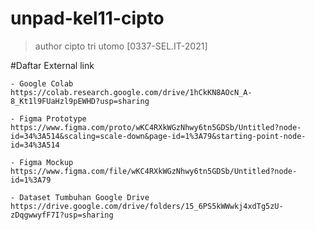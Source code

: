 # unpad-kel11-cipto

> author cipto tri utomo [0337-SEL.IT-2021]

#Daftar External link

```
- Google Colab
https://colab.research.google.com/drive/1hCkKN8AOcN_A-8_Kt1l9FUaHzl9pEWHD?usp=sharing

- Figma Prototype
https://www.figma.com/proto/wKC4RXkWGzNhwy6tn5GDSb/Untitled?node-id=34%3A514&scaling=scale-down&page-id=1%3A79&starting-point-node-id=34%3A514

- Figma Mockup
https://www.figma.com/file/wKC4RXkWGzNhwy6tn5GDSb/Untitled?node-id=1%3A79

- Dataset Tumbuhan Google Drive
https://drive.google.com/drive/folders/15_6PS5kWWwkj4xdTg5zU-zDqgwwyfF7I?usp=sharing
```

